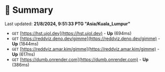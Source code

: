 # 📖 Summary
Last updated: **21/8/2024, 9:51:33 PTG "Asia/Kuala_Lumpur"**

- `GET` [https://hst.ujol.dev](https://hst.ujol.dev) - **Up** (694ms)
- `GET` [https://reddviz.deno.dev/gimme](https://reddviz.deno.dev/gimme) - **Up** (1844ms)
- `GET` [https://reddviz.amar.kim/gimme](https://reddviz.amar.kim/gimme) - **Up** (617ms)
- `GET` [https://dumb.onrender.com](https://dumb.onrender.com) - **Up** (386ms)
